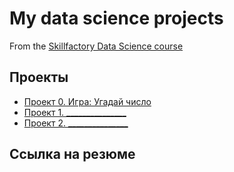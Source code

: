# My data science projects
From the [Skillfactory Data Science course](http://skillfactory.ru/data-scientist)

## Проекты

* [Проект 0. Игра: Угадай число](https://github.com/VicS-Hub2023/science_ds/tree/main/project_0)
* [Проект 1. _______________](____)
* [Проект 2. _______________](____)

## Ссылка на резюме



